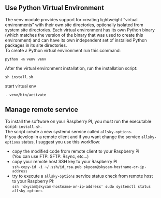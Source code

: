 ## Use Python Virtual Environment

The venv module provides support for creating lightweight “virtual environments” with their own site directories, optionally isolated from system site directories. Each virtual environment has its own Python binary (which matches the version of the binary that was used to create this environment) and can have its own independent set of installed Python packages in its site directories.   
To create a Python virtual environment run this command:
```
python -m venv venv
```

After the virtual environment installation, run the installation script:

```
sh install.sh
```

start virtual env
```
. venv/bin/activate
```

## Manage remote service
To install the software on your Raspberry PI, you must run the executable script: `install.sh`.   
The script create a new systemd service called `allsky-options`.  
If you develop in a remote client and if you want change the service `allsky-options` status, I suggest you use this workflow:
* copy the modified code from remote client to your Raspberry PI   
(You can use FTP. SFTP. Rsync, etc...)
* copy your remote host SSH key to your Raspberry PI  
`ssh-copy-id -i ~/.ssh/id_rsa.pub skycam@skycam-hostname-or-ip-address`
* try to execute a `allsky-options` service status check from remote host to your Raspberry PI:  
`ssh 'skycam@skycam-hostname-or-ip-address' sudo systemctl status allsky-options`